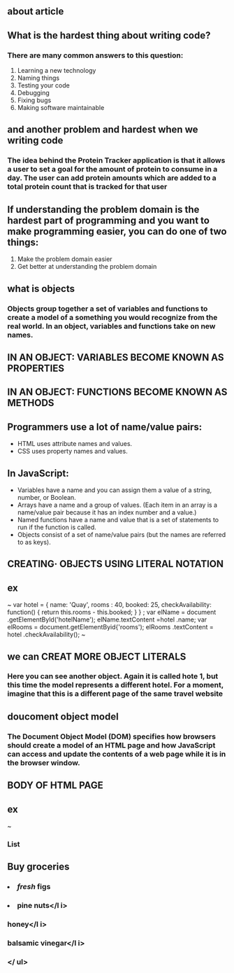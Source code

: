 ## about article
## What is the hardest thing about writing code?

### There are many common answers to this question:

1. Learning a new technology
2. Naming things
3. Testing your code
4. Debugging
5. Fixing bugs
6. Making software maintainable

## and another problem and hardest when we writing code
### The idea behind the Protein Tracker application is that it allows a user to set a goal for the amount of protein to consume in a day.  The user can add protein amounts which are added to a total protein count that is tracked for that user

## If understanding the problem domain is the hardest part of programming and you want to make programming easier, you can do one of two things:

1. Make the problem domain easier
2. Get better at understanding the problem domain

## what is objects

### Objects group together a set of variables and functions to create a model of a something you would recognize from the real world. In an object, variables and functions take on new names.

## IN AN OBJECT: VARIABLES BECOME KNOWN AS PROPERTIES
## IN AN OBJECT: FUNCTIONS BECOME KNOWN AS METHODS

## Programmers use a lot of name/value pairs:
* HTML uses attribute names and values.
* CSS uses property names and values.

## In JavaScript:
* Variables have a name and you can assign them a
value of a string, number, or Boolean.
* Arrays have a name and a group of values. (Each
item in an array is a name/value pair because it
has an index number and a value.)
* Named functions have a name and value that is a
set of statements to run if the function is called.
* Objects consist of a set of name/value pairs
(but the names are referred to as keys).

## CREATING· OBJECTS USING LITERAL NOTATION
## ex
~ 
var hotel = {
name: 'Quay',
rooms : 40,
booked: 25,
checkAvailability: function() {
return this.rooms - this.booked;
}
} ;
var elName = document .getElementByld('hotelName');
elName.textContent =hotel .name;
var elRooms = document.getElementByid{'rooms');
elRooms .textContent = hotel .checkAvailability();
~
##  we can CREAT MORE OBJECT LITERALS
### Here you can see another object. Again it is called hote 1, but this time the model represents a different hotel. For a moment, imagine that this is a different page of the same travel website

## doucoment object model
### The Document Object Model (DOM) specifies how browsers should create a model of an HTML page and how JavaScript can access and update the contents of a web page while it is in the browser window.

## BODY OF HTML PAGE
## ex
~
### <html>
### <body>
### <di v id="page">
### <hl id="header">List</hl>
### <h2>Buy groceries</h2>
### <ul>
### <li id="one" class="hot"><em>fresh</em> figs</li>
### <li id="two" class="hot">pine nuts</l i>
### <l i id="three" class="hot">honey</l i>
### <l i id="four">balsamic vinegar</l i>
### </ ul>
### <script src="js/l i st. js "></scri pt>
### </ div>
### </ body>
### </ html>
~

## the have a dom tree , see table on 187
## METHODS THAT RETURN A SINGLE ELEMENT NODE:
1. getElementByld( 'id' )
2. querySel ector( 1css selector ')
3. getEl ement sByClassName( 'class')
4. getEl ementsByTagName( 'tagName')
5. querySelectorAll ( 'css select')

## so we have a tree to use in looping , in tag like select one id or more or one class and so we can use to connect pages togther , we have a lot of information in this lucture , you can see it and do it .
